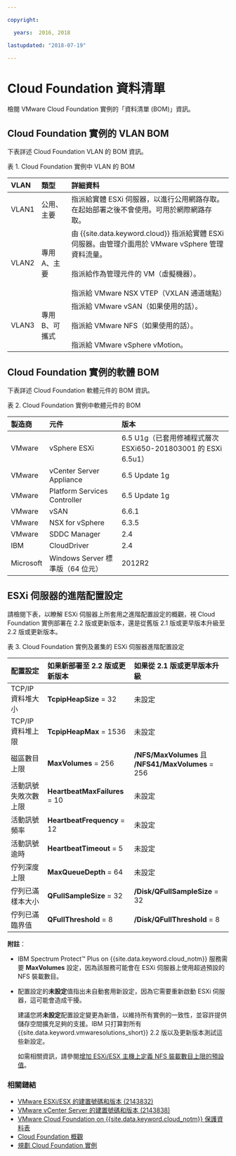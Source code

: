 ```yaml
---

copyright:

  years:  2016, 2018

lastupdated: "2018-07-19"

---
```


# Cloud Foundation 資料清單

檢閱 VMware Cloud Foundation 實例的「資料清單 (BOM)」資訊。

## Cloud Foundation 實例的 VLAN BOM

下表詳述 Cloud Foundation VLAN 的 BOM 資訊。

表 1. Cloud Foundation 實例中 VLAN 的 BOM

|VLAN      |類型      |詳細資料     |
|:----------|:----------|:-------------|
|VLAN1     |公用、主要|指派給實體 ESXi 伺服器，以進行公用網路存取。在起始部署之後不會使用。可用於網際網路存取。|
|VLAN2     |專用 A、主要|由 {{site.data.keyword.cloud}} 指派給實體 ESXi 伺服器。由管理介面用於 VMware vSphere 管理資料流量。<br><br>指派給作為管理元件的 VM（虛擬機器）。<br><br>指派給 VMware NSX VTEP（VXLAN 通道端點）|
|VLAN3     |專用 B、可攜式|指派給 VMware vSAN（如果使用的話）。<br><br>指派給 VMware NFS（如果使用的話）。<br><br>指派給 VMware vSphere vMotion。|

## Cloud Foundation 實例的軟體 BOM

下表詳述 Cloud Foundation 軟體元件的 BOM 資訊。

表 2. Cloud Foundation 實例中軟體元件的 BOM

|製造商       |元件                                     |版本         |
|:-------------|:-----------------------------------------|:-------------|
|VMware       |vSphere ESXi                             |6.5 U1g（已套用修補程式層次 ESXi650-201803001 的 ESXi 6.5u1）|
|VMware       |vCenter Server Appliance                 |6.5 Update 1g |
|VMware       |Platform Services Controller             |6.5 Update 1g |
|VMware       |vSAN                                     |6.6.1        |
|VMware       |NSX for vSphere                          |6.3.5        |
|VMware       |SDDC Manager                             |2.4          |
|IBM          |CloudDriver                              |2.4          |
|Microsoft    |Windows Server 標準版（64 位元）         |2012R2       |

## ESXi 伺服器的進階配置設定

請檢閱下表，以瞭解 ESXi 伺服器上所套用之進階配置設定的概觀，視 Cloud Foundation 實例部署在 2.2 版或更新版本，還是從舊版 2.1 版或更早版本升級至 2.2 版或更新版本。

表 3. Cloud Foundation 實例及叢集的 ESXi 伺服器進階配置設定

|配置設定|如果新部署至 2.2 版或更新版本       |如果從 2.1 版或更早版本升級      |   
|:------------- |:------------- |:------------- |
|TCP/IP 資料堆大小|**TcpipHeapSize** = 32 |未設定  |
|TCP/IP 資料堆上限|**TcpipHeapMax** = 1536 |未設定  |  
|磁區數目上限|**MaxVolumes** = 256 |**/NFS/MaxVolumes** 且 **/NFS41/MaxVolumes** = 256 |  
|活動訊號失敗次數上限|**HeartbeatMaxFailures** = 10 |未設定  |  
|活動訊號頻率|**HeartbeatFrequency** = 12 |未設定  |  
|活動訊號逾時|**HeartbeatTimeout** = 5 |未設定  |
|佇列深度上限|**MaxQueueDepth** = 64 |未設定  |
|佇列已滿樣本大小|**QFullSampleSize** = 32 |**/Disk/QFullSampleSize** = 32 |
|佇列已滿臨界值|**QFullThreshold** = 8 |**/Disk/QFullThreshold** = 8 |

**附註**：
* IBM Spectrum Protect&trade; Plus on {{site.data.keyword.cloud_notm}} 服務需要 **MaxVolumes** 設定，因為該服務可能會在 ESXi 伺服器上使用超過預設的 NFS 裝載數目。
* 配置設定的**未設定**值指出未自動套用新設定，因為它需要重新啟動 ESXi 伺服器，這可能會造成干擾。

  建議您將**未設定**配置設定變更為新值，以維持所有實例的一致性，並容許提供儲存空間擴充足夠的支援。IBM 只打算對所有 {{site.data.keyword.vmwaresolutions_short}} 2.2 版以及更新版本測試這些新設定。

  如需相關資訊，請參閱[增加 ESXi/ESX 主機上定義 NFS 裝載數目上限的預設值](https://kb.vmware.com/s/article/2239)。

### 相關鏈結

* [VMware ESXi/ESX 的建置號碼和版本 (2143832)](https://kb.vmware.com/s/article/2143832)
* [VMware vCenter Server 的建置號碼和版本 (2143838)](https://kb.vmware.com/s/article/2143838)
* [VMware Cloud Foundation on {{site.data.keyword.cloud_notm}} 保護資料表](https://www.ibm.com/software/reports/compatibility/clarity-reports/report/html/softwareReqsForProduct?deliverableId=C87A0EC07E7311E6BA51E79BE9476040)
* [Cloud Foundation 概觀](sd_cloudfoundationoverview.html)
* [規劃 Cloud Foundation 實例](sd_planning.html)
